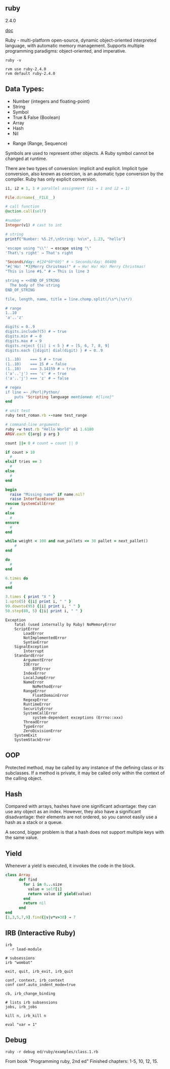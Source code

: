 ruby
-
2.4.0

[doc](https://www.ruby-lang.org/en/)

Ruby - multi-platform open-source, dynamic object-oriented interpreted language,
with automatic memory management.
Supports multiple programming paradigms: object-oriented, and imperative.

````
ruby -v
````

````
rvm use ruby-2.4.0
rvm default ruby-2.4.0
````

## Data Types:

* Number (integers and floating-point)
* String
* Symbol
* True & False (Boolean)
* Array
* Hash
* Nil

+ Range (Range, Sequence)

Symbols are used to represent other objects. A Ruby symbol cannot be changed at runtime.

There are two types of conversion: implicit and explicit.
Implicit type conversion, also known as coercion, is an automatic type conversion by the compiler.
Ruby has only explicit conversion.

````rb
i1, i2 = 1, 1 # parallel assignment (i1 = 1 and i2 = 1)

File.dirname(__FILE__)

# call function
@action.call(self)

#number
Integer(v1) # cast to int

# string
printf("Number: %5.2f,\nString: %s\n", 1.23, "hello")

'escape using "\\"' → escape using "\"
'That\'s right' → That's right

"Seconds/day: #{24*60*60}" # → Seconds/day: 86400
"#{'Ho! '*3}Merry Christmas!" # → Ho! Ho! Ho! Merry Christmas!
"This is line #$." # → This is line 3

string = <<END_OF_STRING
  The body of the string
END_OF_STRING

file, length, name, title = line.chomp.split(/\s*\|\s*/)

# range
1..10
'a'..'z'

digits = 0..9
digits.include?(5) # → true
digits.min # → 0
digits.max # → 9
digits.reject {|i| i < 5 } # → [5, 6, 7, 8, 9]
digits.each {|digit| dial(digit) } # → 0..9

(1..10)    === 5 # → true 
(1..10)    === 15 # → false 
(1..10)    === 3.14159 # → true 
('a'..'j') === 'c' # → true 
('a'..'j') === 'z' # → false

# regex
if line =~ /Perl|Python/
    puts "Scripting language mentioned: #{line}"
end

# unit test
ruby test_roman.rb --name test_range

# command-line arguments
ruby -w test.rb "Hello World" a1 1.6180
ARGV.each {|arg| p arg }
````

````rb
count ||= 0 # count = count || 0

if count > 10
  #
elsif tries == 3
  #
else
  #
end

begin
  raise "Missing name" if name.nil?
  raise InterfaceException
rescue SystemCallError
  #
else
  #
ensure
  #
end

while weight < 100 and num_pallets <= 30 pallet = next_pallet()
    #
end

do
  #
end

6.times do
  #
end

3.times { print "X " }
1.upto(5) {|i| print i, " " }
99.downto(95) {|i| print i, " " }
50.step(80, 5) {|i| print i, " " }
````
````
Exception
    fatal (used internally by Ruby) NoMemoryError
    ScriptError
        LoadError
        NotImplementedError
        SyntaxError
    SignalException
        Interrupt
    StandardError
        ArgumentError
        IOError
            EOFError
        IndexError
        LocalJumpError
        NameError
            NoMethodError
        RangeError
            FloatDomainError
        RegexpError
        RuntimeError
        SecurityError
        SystemCallError
            system-dependent exceptions (Errno::xxx)
        ThreadError
        TypeError
        ZeroDivisionError
    SystemExit
    SystemStackError
````

## OOP

Protected method, may be called by any instance of the defining class or its subclasses.
If a method is private, it may be called only within the context of the calling object.

## Hash

Compared with arrays, hashes have one significant advantage: they can use any object as an index.
However, they also have a significant disadvantage: their elements are not ordered,
so you cannot easily use a hash as a stack or a queue.

A second, bigger problem is that a hash does not support multiple keys with the same value.

## Yield

Whenever a yield is executed, it invokes the code in the block.

````rb
class Array
      def find
        for i in 0...size
          value = self[i]
          return value if yield(value)
        end
        return nil
      end
end
[1,3,5,7,9].find{|v|v*v>30} → 7
````

## IRB (Interactive Ruby)

````
irb
  -r load-module

# subsessions
irb "wombat"

exit, quit, irb_exit, irb_quit

conf, context, irb_context
conf conf.auto_indent_mode=true

cb, irb_change_binding

# lists irb subsessions
jobs, irb_jobs

kill n, irb_kill n

eval "var = 1"
````

## Debug

````
ruby -r debug ed/ruby/examples/class.1.rb
````

From book "Programming ruby, 2nd ed" Finished chapters: 1-5, 10, 12, 15.
